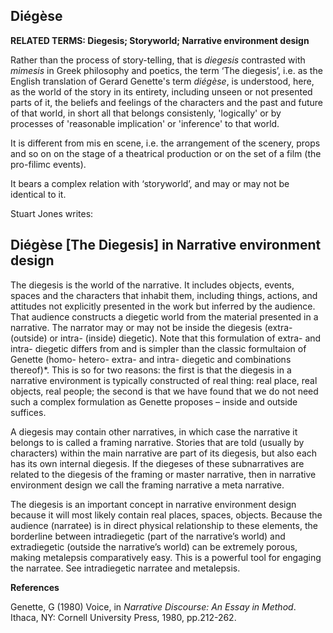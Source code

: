 ## Diégèse


**RELATED TERMS: Diegesis; Storyworld; Narrative environment design**

Rather than the process of story-telling, that is _diegesis_ contrasted with _mimesis_ in Greek philosophy and poetics, the term ‘The diegesis’, i.e. as the English translation of Gerard Genette's term _diégèse_, is understood, here, as the world of the story in its entirety, including unseen or not presented parts of it, the beliefs and feelings of the characters and the past and future of that world, in short all that belongs consistenly, 'logically' or by processes of 'reasonable implication' or 'inference' to that world.

It is different from mis en scene, i.e. the arrangement of the scenery, props and so on on the stage of a theatrical production or on the set of a film (the pro-filimc events).

It bears a complex relation with ‘storyworld’, and may or may not be identical to it.


Stuart Jones writes:

## Diégèse [The Diegesis] in Narrative environment design


The diegesis is the world of the narrative. It includes objects, events, spaces and the characters that inhabit them, including things, actions, and attitudes not explicitly presented in the work but inferred by the audience. That audience constructs a diegetic world from the material presented in a narrative. The narrator may or may not be inside the diegesis (extra- (outside) or intra- (inside) diegetic). Note that this formulation of extra- and intra- diegetic differs from and is simpler than the classic formultaion of Genette (homo- hetero- extra- and intra- diegetic and combinations thereof)*. This is so for two reasons: the first is that the diegesis in a narrative environment is typically constructed of real thing: real place, real objects, real people; the second is that we have found that we do not need such a complex formulation as Genette proposes – inside and outside suffices.

A diegesis may contain other narratives, in which case the narrative it belongs to is called a framing narrative. Stories that are told (usually by characters) within the main narrative are part of its diegesis, but also each has its own internal diegesis. If the diegeses of these subnarratives are related to the diegesis of the framing or master narrative, then in narrative environment design we call the framing narrative a meta narrative.

The diegesis is an important concept in narrative environment design because it will most likely contain real places, spaces, objects. Because the audience (narratee) is in direct physical relationship to these elements, the borderline between intradiegetic (part of the narrative’s world) and extradiegetic (outside the narrative’s world) can be extremely porous, making metalepsis comparatively easy. This is a powerful tool for engaging the narratee. See intradiegetic narratee and metalepsis.

**References**

Genette, G (1980) Voice, in _Narrative Discourse: An Essay in Method_. Ithaca, NY: Cornell University Press, 1980, pp.212-262.




